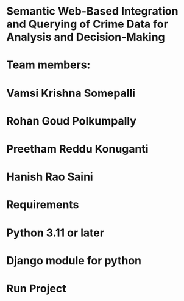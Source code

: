 # Semantic Web-Based Integration and Querying of Crime Data for Analysis and Decision-Making
# Team members:
# Vamsi Krishna Somepalli
# Rohan Goud Polkumpally
# Preetham Reddu Konuganti
# Hanish Rao Saini


# Requirements
# Python 3.11 or later
# Django module for python



# Run Project
# 
